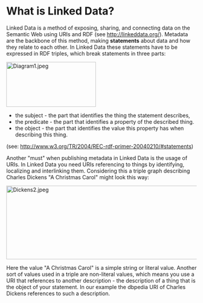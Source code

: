 <h1> <span class="mw-headline" id="What_is_Linked_Data.3F"> What is Linked Data? </span>
</h1>
<p>Linked Data is a method of exposing, sharing, and connecting data on the Semantic Web using URIs and RDF (see <a href="http://linkeddata.org/" class="external free" rel="nofollow">http://linkeddata.org/</a>). Metadata are the backbone of this method, making <b>statements</b> about data and how they relate to each other. In Linked Data these statements have to be expressed in RDF triples, which break statements in three parts:
</p>
<p><a href="./Diagram1.jpeg" class="image"><img alt="Diagram1.jpeg" src="./Diagram1.jpeg" width="237" height="119"></a>
</p>
<ul>
<li> the subject - the part that identifies the thing the statement describes,
</li>
<li> the predicate - the part that identifies a property of the described thing.
</li>
<li> the object - the part that identifies the value this property has when describing this thing.
</li>
</ul>
<p>(see: <a href="http://www.w3.org/TR/2004/REC-rdf-primer-20040210/#statements" class="external free" rel="nofollow">http://www.w3.org/TR/2004/REC-rdf-primer-20040210/#statements</a>)
</p>
<p>Another "must" when publishing metadata in Linked Data is the usage of URIs. In Linked Data you need URIs referencing to things by identifying, localizing and interlinking them. Considering this a triple graph describing Charles Dickens "A Christmas Carol" might look this way:
</p>
<p><a href="./Dickens2.jpeg" class="image"><img alt="Dickens2.jpeg" src="./Dickens2.jpeg" width="554" height="195"></a>
</p>
<p>Here the value "A Christmas Carol" is a simple string or literal value. Another sort of values used in a triple are non-literal values, which means you use a URI that references to another description - the description of a thing that is the object of your statement. In our example the dbpedia URI of Charles Dickens references to such a description.
</p>
